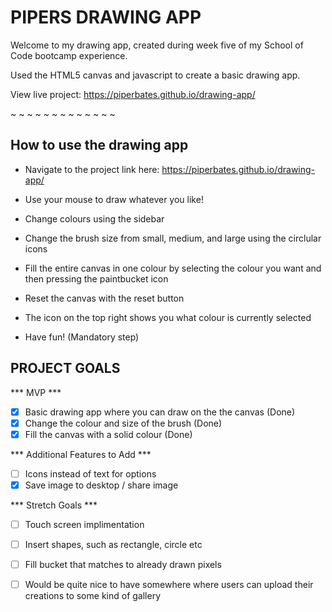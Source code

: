 # PIPERS DRAWING APP

Welcome to my drawing app, created during week five of my School of Code bootcamp experience. 

Used the HTML5 canvas and javascript to create a basic drawing app.

View live project: https://piperbates.github.io/drawing-app/

~ ~ ~ ~ ~ ~ ~ ~ ~ ~ ~ ~ ~

## How to use the drawing app
* Navigate to the project link here: https://piperbates.github.io/drawing-app/

* Use your mouse to draw whatever you like!
* Change colours using the sidebar
* Change the brush size from small, medium, and large using the circlular icons
* Fill the entire canvas in one colour by selecting the colour you want and then pressing the paintbucket icon
* Reset the canvas with the reset button
* The icon on the top right shows you what colour is currently selected
* Have fun! (Mandatory step)

## PROJECT GOALS

*** MVP *** 
- [x] Basic drawing app where you can draw on the the canvas (Done)
- [x] Change the colour and size of the brush (Done)
- [x] Fill the canvas with a solid colour (Done)

*** Additional Features to Add ***
- [ ] Icons instead of text for options
- [x] Save image to desktop / share image

*** Stretch Goals ***
- [ ] Touch screen implimentation
- [ ] Insert shapes, such as rectangle, circle etc
- [ ] Fill bucket that matches to already drawn pixels
- [ ] Would be quite nice to have somewhere where users can upload their creations to some kind of gallery


